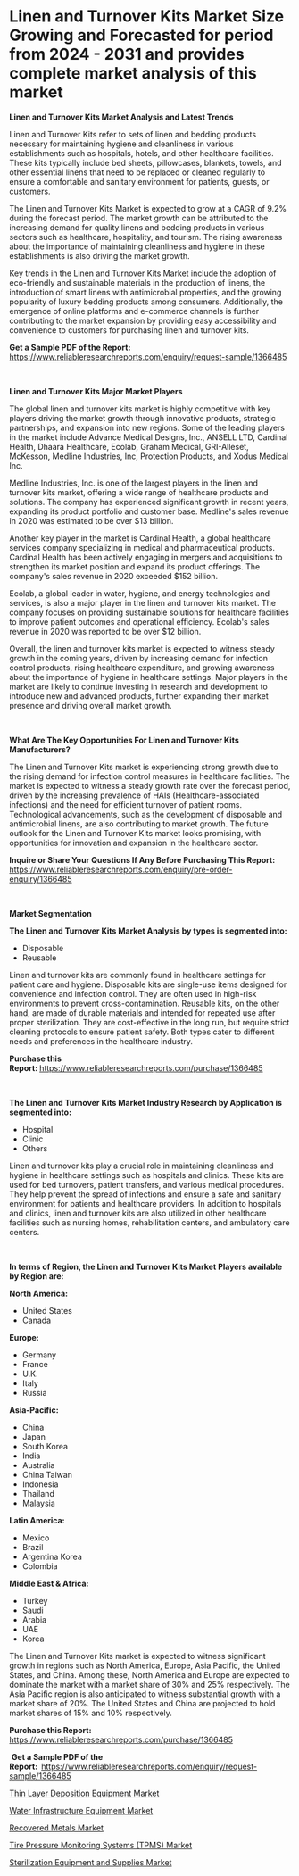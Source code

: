 <p><h1>Linen and Turnover Kits Market Size Growing and Forecasted for period from 2024 - 2031 and provides complete market analysis of this market</h1></p><p><strong>Linen and Turnover Kits Market Analysis and Latest Trends</strong></p>
<p><p>Linen and Turnover Kits refer to sets of linen and bedding products necessary for maintaining hygiene and cleanliness in various establishments such as hospitals, hotels, and other healthcare facilities. These kits typically include bed sheets, pillowcases, blankets, towels, and other essential linens that need to be replaced or cleaned regularly to ensure a comfortable and sanitary environment for patients, guests, or customers.</p><p>The Linen and Turnover Kits Market is expected to grow at a CAGR of 9.2% during the forecast period. The market growth can be attributed to the increasing demand for quality linens and bedding products in various sectors such as healthcare, hospitality, and tourism. The rising awareness about the importance of maintaining cleanliness and hygiene in these establishments is also driving the market growth.</p><p>Key trends in the Linen and Turnover Kits Market include the adoption of eco-friendly and sustainable materials in the production of linens, the introduction of smart linens with antimicrobial properties, and the growing popularity of luxury bedding products among consumers. Additionally, the emergence of online platforms and e-commerce channels is further contributing to the market expansion by providing easy accessibility and convenience to customers for purchasing linen and turnover kits.</p></p>
<p><strong>Get a Sample PDF of the Report:&nbsp;</strong> <a href="https://www.reliableresearchreports.com/enquiry/request-sample/1366485">https://www.reliableresearchreports.com/enquiry/request-sample/1366485</a></p>
<p>&nbsp;</p>
<p><strong>Linen and Turnover Kits Major Market Players</strong></p>
<p><p>The global linen and turnover kits market is highly competitive with key players driving the market growth through innovative products, strategic partnerships, and expansion into new regions. Some of the leading players in the market include Advance Medical Designs, Inc., ANSELL LTD, Cardinal Health, Dhaara Healthcare, Ecolab, Graham Medical, GRI-Alleset, McKesson, Medline Industries, Inc, Protection Products, and Xodus Medical Inc.</p><p>Medline Industries, Inc. is one of the largest players in the linen and turnover kits market, offering a wide range of healthcare products and solutions. The company has experienced significant growth in recent years, expanding its product portfolio and customer base. Medline's sales revenue in 2020 was estimated to be over $13 billion.</p><p>Another key player in the market is Cardinal Health, a global healthcare services company specializing in medical and pharmaceutical products. Cardinal Health has been actively engaging in mergers and acquisitions to strengthen its market position and expand its product offerings. The company's sales revenue in 2020 exceeded $152 billion.</p><p>Ecolab, a global leader in water, hygiene, and energy technologies and services, is also a major player in the linen and turnover kits market. The company focuses on providing sustainable solutions for healthcare facilities to improve patient outcomes and operational efficiency. Ecolab's sales revenue in 2020 was reported to be over $12 billion.</p><p>Overall, the linen and turnover kits market is expected to witness steady growth in the coming years, driven by increasing demand for infection control products, rising healthcare expenditure, and growing awareness about the importance of hygiene in healthcare settings. Major players in the market are likely to continue investing in research and development to introduce new and advanced products, further expanding their market presence and driving overall market growth.</p></p>
<p>&nbsp;</p>
<p><strong>What Are The Key Opportunities For Linen and Turnover Kits Manufacturers?</strong></p>
<p><p>The Linen and Turnover Kits market is experiencing strong growth due to the rising demand for infection control measures in healthcare facilities. The market is expected to witness a steady growth rate over the forecast period, driven by the increasing prevalence of HAIs (Healthcare-associated infections) and the need for efficient turnover of patient rooms. Technological advancements, such as the development of disposable and antimicrobial linens, are also contributing to market growth. The future outlook for the Linen and Turnover Kits market looks promising, with opportunities for innovation and expansion in the healthcare sector.</p></p>
<p><strong>Inquire or Share Your Questions If Any Before Purchasing This Report:</strong> <a href="https://www.reliableresearchreports.com/enquiry/pre-order-enquiry/1366485">https://www.reliableresearchreports.com/enquiry/pre-order-enquiry/1366485</a></p>
<p>&nbsp;</p>
<p><strong>Market Segmentation</strong></p>
<p><strong>The Linen and Turnover Kits Market Analysis by types is segmented into:</strong></p>
<p><ul><li>Disposable</li><li>Reusable</li></ul></p>
<p><p>Linen and turnover kits are commonly found in healthcare settings for patient care and hygiene. Disposable kits are single-use items designed for convenience and infection control. They are often used in high-risk environments to prevent cross-contamination. Reusable kits, on the other hand, are made of durable materials and intended for repeated use after proper sterilization. They are cost-effective in the long run, but require strict cleaning protocols to ensure patient safety. Both types cater to different needs and preferences in the healthcare industry.</p></p>
<p><strong>Purchase this Report:&nbsp;</strong><a href="https://www.reliableresearchreports.com/purchase/1366485">https://www.reliableresearchreports.com/purchase/1366485</a></p>
<p>&nbsp;</p>
<p><strong>The Linen and Turnover Kits Market Industry Research by Application is segmented into:</strong></p>
<p><ul><li>Hospital</li><li>Clinic</li><li>Others</li></ul></p>
<p><p>Linen and turnover kits play a crucial role in maintaining cleanliness and hygiene in healthcare settings such as hospitals and clinics. These kits are used for bed turnovers, patient transfers, and various medical procedures. They help prevent the spread of infections and ensure a safe and sanitary environment for patients and healthcare providers. In addition to hospitals and clinics, linen and turnover kits are also utilized in other healthcare facilities such as nursing homes, rehabilitation centers, and ambulatory care centers.</p></p>
<p>&nbsp;</p>
<p><strong>In terms of Region, the Linen and Turnover Kits Market Players available by Region are:</strong></p>
<p>
    <p> <strong> North America: </strong>
        <ul>
            <li>United States</li>
            <li>Canada</li>
        </ul>
        </p> 
    <p> <strong> Europe: </strong>
        <ul>
            <li>Germany</li>
            <li>France</li>
            <li>U.K.</li>
            <li>Italy</li>
            <li>Russia</li>
        </ul>
        </p> 
    <p> <strong> Asia-Pacific: </strong>
        <ul>
            <li>China</li>
            <li>Japan</li>
            <li>South Korea</li>
            <li>India</li>
            <li>Australia</li>
            <li>China Taiwan</li>
            <li>Indonesia</li>
            <li>Thailand</li>
            <li>Malaysia</li>
        </ul>
        </p> 
    <p> <strong> Latin America: </strong>
        <ul>
            <li>Mexico</li>
            <li>Brazil</li>
            <li>Argentina Korea</li>
            <li>Colombia</li>
        </ul>
        </p> 
    <p> <strong> Middle East & Africa: </strong>
        <ul>
            <li>Turkey</li>
            <li>Saudi</li>
            <li>Arabia</li>
            <li>UAE</li>
            <li>Korea</li>
        </ul>
    </p>
    </p>
<p><p>The Linen and Turnover Kits market is expected to witness significant growth in regions such as North America, Europe, Asia Pacific, the United States, and China. Among these, North America and Europe are expected to dominate the market with a market share of 30% and 25% respectively. The Asia Pacific region is also anticipated to witness substantial growth with a market share of 20%. The United States and China are projected to hold market shares of 15% and 10% respectively.</p></p>
<p><strong>Purchase this Report: </strong><a href="https://www.reliableresearchreports.com/purchase/1366485">https://www.reliableresearchreports.com/purchase/1366485</a></p>
<p>&nbsp;<strong>Get a Sample PDF of the Report:&nbsp;&nbsp;</strong><a href="https://www.reliableresearchreports.com/enquiry/request-sample/1366485">https://www.reliableresearchreports.com/enquiry/request-sample/1366485</a></p>
<p><strong></strong></p>
<p><p><a href="https://medium.com/p/fb048bb23716/edit">Thin Layer Deposition Equipment Market</a></p><p><a href="https://github.com/kufem1/Market-Research-Report-List-1/blob/main/water-infrastructure-equipment-market.md">Water Infrastructure Equipment Market</a></p><p><a href="https://github.com/kosella/Market-Research-Report-List-1/blob/main/recovered-metals-market.md">Recovered Metals Market</a></p><p><a href="https://medium.com/@joshuajackson1010/tire-pressure-monitoring-systems-tpms-market-competitive-analysis-market-trends-and-forecast-to-bfdf63f8f498">Tire Pressure Monitoring Systems (TPMS) Market</a></p><p><a href="https://medium.com/@joshuajackson1010/sterilization-equipment-and-supplies-market-trends-forecast-and-competitive-analysis-to-2031-334725676c30">Sterilization Equipment and Supplies Market</a></p></p>